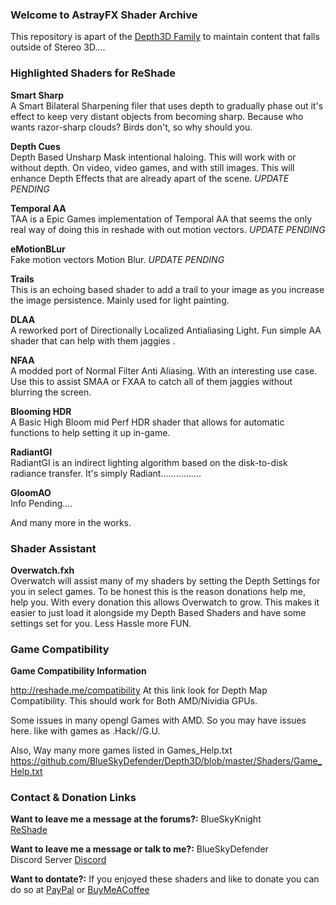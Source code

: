 ### **Welcome to AstrayFX Shader Archive**
This repository is apart of the [Depth3D Family](https://github.com/BlueSkyDefender/Depth3D) to maintain content that falls outside of Stereo 3D....

### Highlighted Shaders for ReShade 
**Smart Sharp**<br />
A Smart Bilateral Sharpening filer that uses depth to gradually phase out it's effect to keep very distant objects from becoming sharp.
Because who wants razor-sharp clouds? Birds don't, so why should you.

**Depth Cues**<br />
Depth Based Unsharp Mask intentional haloing. This will work with or without depth. On video, video games, and with still images.
This will enhance Depth Effects that are already apart of the scene. *UPDATE PENDING*

**Temporal AA**<br />
TAA is a Epic Games implementation of Temporal AA that seems the only real way of doing this in reshade with out motion vectors. *UPDATE PENDING*

**eMotionBLur**<br />
Fake motion vectors Motion Blur. *UPDATE PENDING*

**Trails**<br />
This is an echoing based shader to add a trail to your image as you increase the image persistence. Mainly used for light painting.

**DLAA**<br />
A reworked port of Directionally Localized Antialiasing Light. Fun simple AA shader that can help with them jaggies .

**NFAA**<br />
A modded port of Normal Filter Anti Aliasing. With an interesting use case. Use this to assist SMAA or FXAA to catch all of them jaggies without blurring the screen.

**Blooming HDR**<br />
A Basic High Bloom mid Perf HDR shader that allows for automatic functions to help setting it up in-game.

**RadiantGI**<br />
RadiantGI is an indirect lighting algorithm based on the disk-to-disk radiance transfer. It's simply Radiant................

**GloomAO**<br />
Info Pending....

And many more in the works.

### Shader Assistant
**Overwatch.fxh**<br />
Overwatch will assist many of my shaders by setting the Depth Settings for you in select games. To be honest this is the reason donations help me, help you. With every donation this allows Overwatch to grow. This makes it easier to just load it alongside my Depth
Based Shaders and have some settings set for you. Less Hassle more FUN.

### Game Compatibility
**Game Compatibility Information**

http://reshade.me/compatibility
At this link look for Depth Map Compatibility.
This should work for Both AMD/Nividia GPUs.

Some issues in many opengl Games with AMD. So you may have issues here.
like with games as .Hack//G.U.

Also, Way many more games listed in Games_Help.txt<br /> 
https://github.com/BlueSkyDefender/Depth3D/blob/master/Shaders/Game_Help.txt<br />

### Contact & Donation Links

**Want to leave me a message at the forums?:** BlueSkyKnight<br />
[ReShade](https://reshade.me/forum/shader-presentation/2128-sidebyside-3d-depth-map-based-stereoscopic-shader)<br />

**Want to leave me a message or talk to me?:** BlueSkyDefender<br />
Discord Server [Discord](https://discord.gg/W2f7YhX)<br />

**Want to dontate?:**
If you enjoyed these shaders and like to donate you can do so at [PayPal](https://paypal.me/BlueSkyDefender) or [BuyMeACoffee](https://www.buymeacoffee.com/BlueSkyDefender)
